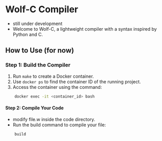 # Wolf-C Compiler
- still under development
- Welcome to Wolf-C, a lightweight compiler with a syntax inspired by Python and C.

## How to Use (for now)
### Step 1: Build the Compiler
1. Run `make` to create a Docker container.
2. Use `docker ps` to find the container ID of the running project.
3. Access the container using the command:
```bash
    docker exec -it <container_id> bash
```
#### Step 2: Compile Your Code
+ modify file.w inside the code directory.
+ Run the build command to compile your file:
```bash
    build 
```

